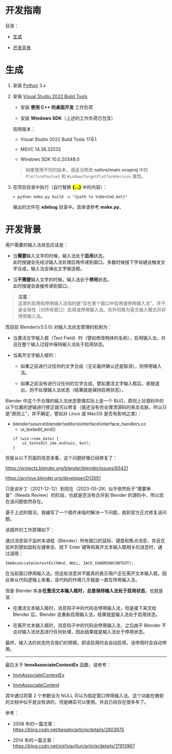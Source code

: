 # 开发指南

目录：

- [生成](#生成)

- [开发背景](#开发背景)

# 生成

1. 安装 [Python](https://www.python.org/) 3.x

2. 安装 [Visual Studio 2022 Build Tools](https://learn.microsoft.com/zh-cn/visualstudio/install/use-command-line-parameters-to-install-visual-studio?view=vs-2022)

    - 安装 **使用 C++ 的桌面开发** 工作负荷

    - 安装 **Windows SDK**（上述的工作负荷已包含）

    现用版本：

    - Visual Studio 2022 Build Tools 17.6.1

    - MSVC 14.36.32532

    - Windows SDK 10.0.20348.0

    > 如果使用不同的版本，请适当修改 **native/main.vcxproj** 中的 `PlatformToolset` 和 `WindowsTargetPlatformVersion` 属性。

3. 在项目目录中执行（自行替换 <mark>**{...}**</mark> 中的内容）：

    ```
    > python make.py build -v "{path to VsDevCmd.bat}"
    ```

    输出的文件在 **xdebug** 目录中。具体请参考 **make.py**。

# 开发背景

用户需要的输入法状态应该是：

- 当**需要**输入文字的时候，输入法处于**启用**状态。<br />
  此时按键会先经过输入法处理后再传递到窗口，多数时候按下字母键会触发文字合成，输入法会弹出文字候选框。

- 当**不需要**输入文字的时候，输入法处于**停用**状态。<br />此时按键会直接传递到窗口。

> **注意**：<br />这里的启用和停用输入法指的是“仅在某个窗口中启用或停用输入法”，并不是全局性（对所有窗口）启用或停用输入法。另外切换为英文输入模式并非停用输入法。

而目前 Blender(v3.5.0) 对输入法状态管理的机制为：

- 当激活文字输入框（Text Field）时（譬如修改物体的名称），启用输入法，并且在整个输入过程中保持输入法处于启用状态。

- 当离开文字输入框时：

  - 如果之前进行过任何的文字合成（无论最终确认还是取消），则停用输入法。

  - 如果之前没有进行过任何的文字合成，譬如激活文字输入框后，直接退出，则不处理输入法状态（结果就是保持启用状态）。

Blender 中这个不合理的输入法状态管理实际上是一个 BUG，原则上对源码中的以下位置的逻辑进行修正就可以修复（我还没有完全理清源码的来龙去脉，所以只是“原则上”，并不确定，譬如对 Linux 或 MacOS 是否有影响之类）：

- blender\source\blender\editors\interface\interface_handlers.cc
  - ui_textedit_end()<br />
  ```
  if (win->ime_data) {
      ui_textedit_ime_end(win, but);
  }
  ```

但是从以下页面的信息来看，这个问题好像已经修复了：

https://projects.blender.org/blender/blender/issues/93421

https://archive.blender.org/developer/D13551

只是该补丁（2021-12-12）到现在（2023-05-29）似乎依然处于“需要审查”（Needs Review）的阶段，也就是还没有合并到 Blender 的源码中，所以现在该问题依然存在。

基于上述的情况，我编写了一个插件来临时解决一下问题，直到官方正式修复该问题。

该插件的工作原理如下：

通过消息钩子监听本进程（Blender）所有窗口的鼠标、键盘和焦点消息，并且在监听到譬如鼠标左键单击、按下 Enter 键等和离开文本输入框相关的消息时，通过调用：

```
ImmAssociateContextEx(hWnd, NULL, IACE_IGNORENOCONTEXT);
```

在当前窗口停用输入法。但这些消息并不能真的表示用户正在离开文本输入框，因此单从代码逻辑上来看，该代码的作用几乎就是一直在停用输入法。

但是 Blender 本身**在激活文本输入框时，总是保持输入法处于启用状态**，也就是说：

- 在激活文本输入框时，消息钩子中的代码会停用输入法，但是接下来交给 Blender 后，Blender 会重新启用输入法，结果就是输入法处于启用状态。

- 在离开文本输入框时，消息钩子中的代码会停用输入法，之后由于 Blender 不会对输入法状态进行任何处理，因此结果就是输入法处于停用状态。

最终，输入法的状态符合我们的预期，即该启用时会自动启用，该停用时会自动停用。

---

最后关于 **ImmAssociateContextEx** 函数，请参考：

- [ImmAssociateContextEx](https://docs.microsoft.com/en-us/windows/win32/api/imm/nf-imm-immassociatecontextex)

- [ImmAssociateContext](https://docs.microsoft.com/en-us/windows/win32/api/imm/nf-imm-immassociatecontext)

其中通过将第 2 个参数设为 NULL 可以为指定窗口停用输入法。这个功能在微软的文档中似乎是没有讲的，但是确实可以使用。并且已经存在很多年了。

参考：

- 2008 年的一篇文章：<br />
  https://blog.csdn.net/kesalin/article/details/2603975

- 2014 年的一篇文章：<br />
  https://blog.csdn.net/xie1xiao1jun/article/details/17913967
